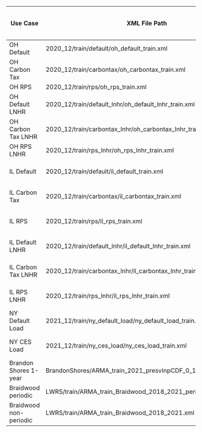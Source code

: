 | Use Case              | XML File Path                                                                     | Location       | Variables              | Pivot Length | \# Clusters | \# Data Years | \# Years in Output | AR order | MA order | Fourier Periods                                                                       | Preserve Input CDF? |
| --------------------- | --------------------------------------------------------------------------------- | -------------- | ---------------------- | ------------ | ----------- | ------------- | ------------------ | -------- | -------- | ------------------------------------------------------------------------------------- | ------------------- |
| OH Default            | 2020\_12/train/default/oh\_default\_train.xml                                     | Ohio           | TOTALLOAD              | 168          | 20          | 8             | 36                 | 2        | 0        | 8760, 4380, 2920, 2190, 438, 24, 12, 6                                                | FALSE               |
| OH Carbon Tax         | 2020\_12/train/carbontax/oh\_carbontax\_train.xml                                 | Ohio           | TOTALLOAD              | 168          | 9           | 8             | 36                 | 1        | 1        | 8760, 2190, 12                                                                        | FALSE               |
| OH RPS                | 2020\_12/train/rps/oh\_rps\_train.xml                                             | Ohio           | TOTALLOAD              | 168          | 9           | 8             | 36                 | 1        | 1        | 8760, 2190, 12                                                                        | FALSE               |
| OH Default LNHR       | 2020\_12/train/default\_lnhr/oh\_default\_lnhr\_train.xml                         | Ohio           | TOTALLOAD              | 168          | 9           | 8             | 36                 | 1        | 1        | 8760, 2190, 12                                                                        | FALSE               |
| OH Carbon Tax LNHR    | 2020\_12/train/carbontax\_lnhr/oh\_carbontax\_lnhr\_train.xml                     | Ohio           | TOTALLOAD              | 168          | 9           | 8             | 36                 | 1        | 1        | 8760, 2190, 12                                                                        | FALSE               |
| OH RPS LNHR           | 2020\_12/train/rps\_lnhr/oh\_rps\_lnhr\_train.xml                                 | Ohio           | TOTALLOAD              | 168          | 9           | 8             | 36                 | 1        | 1        | 8760, 2190, 12                                                                        | FALSE               |
| IL Default            | 2020\_12/train/default/il\_default\_train.xml                                     | Illinois       | TOTALLOAD              | 24           | 30          | 8             | 36                 | 0        | 1        | 8760, 4380, 2920, 2190, 1460, 1095, 584, 438, 168, 96, 24, 12, 8, 6                   | FALSE               |
| IL Carbon Tax         | 2020\_12/train/carbontax/il\_carbontax\_train.xml                                 | Illinois       | TOTALLOAD              | 24           | 30          | 8             | 36                 | 0        | 1        | 8760, 4380, 2190, 1251.42, 973, 515.29411, 438, 172, 168, 33.6, 23.93442623, 12, 8, 6 | FALSE               |
| IL RPS                | 2020\_12/train/rps/il\_rps\_train.xml                                             | Illinois       | TOTALLOAD              | 24           | 30          | 8             | 36                 | 0        | 1        | 8760, 4380, 2920, 2190, 1460, 1095, 584, 438, 168, 96, 24, 12, 8, 6                   | FALSE               |
| IL Default LNHR       | 2020\_12/train/default\_lnhr/il\_default\_lnhr\_train.xml                         | Illinois       | TOTALLOAD              | 24           | 30          | 8             | 36                 | 0        | 1        | 8760, 4380, 2920, 2190, 1460, 1095, 584, 438, 168, 96, 24, 12, 8, 6                   | FALSE               |
| IL Carbon Tax LNHR    | 2020\_12/train/carbontax\_lnhr/il\_carbontax\_lnhr\_train.xml                     | Illinois       | TOTALLOAD              | 24           | 30          | 8             | 36                 | 0        | 1        | 8760, 4380, 2190, 1251.42, 973, 515.29411, 438, 172, 168, 33.6, 23.93442623, 12, 8, 6 | FALSE               |
| IL RPS LNHR           | 2020\_12/train/rps\_lnhr/il\_rps\_lnhr\_train.xml                                 | Illinois       | TOTALLOAD              | 24           | 30          | 8             | 36                 | 0        | 1        | 8760, 4380, 2920, 2190, 1460, 1095, 584, 438, 168, 96, 24, 12, 8, 6                   | FALSE               |
| NY Default Load       | 2021\_12/train/ny\_default\_load/ny\_default\_load\_train.xml                     | NYISO          | TOTALLOAD, WIND, SOLAR | 24           | 8           | 1             | 31                 | 1        | 0        | SOLAR: 24, 12; TOTALLOAD, WIND: 8760, 4380, 2920, 2190, 438, 168, 24, 12, 6, 3        | TRUE                |
| NY CES Load           | 2021\_12/train/ny\_ces\_load/ny\_ces\_load\_train.xml                             | NYISO          | TOTALLOAD, WIND, SOLAR | 24           | 8           | 1             | 31                 | 1        | 0        | SOLAR: 24, 12, 6, 3; TOTALLOAD, WIND: 8760, 4380, 2920, 2190, 438, 168, 24, 12, 6, 3  | TRUE                |
| Brandon Shores 1-year | BrandonShores/ARMA\_train\_2021\_presvInpCDF\_0\_1\_F1095\_F168.xml               | Brandon Shores | price                  | 24           | 20          | 1             | 30                 | 0        | 1        | 8760,4380,2190,1095,168,24,12                                                         | TRUE                |
| Braidwood periodic | LWRS/train/ARMA\_train\_Braidwood\_2018\_2021\_periodic.xml | Braidwood, PJM | price                  | 24           | 20          | 4             | 13                 | 0        | 1        | 8760,4380,2190,1095,168,24,12                                                         | TRUE                |
| Braidwood non-periodic | LWRS/train/ARMA\_train\_Braidwood\_2018\_2021.xml | Braidwood, PJM | price                  | 24           | 20          | 4             | 13                 | 0        | 1        | 8760,4380,2190,1095,168,24,12                                                         | TRUE                |